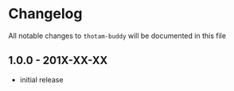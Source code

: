 # Changelog

All notable changes to `thotam-buddy` will be documented in this file

## 1.0.0 - 201X-XX-XX

- initial release
